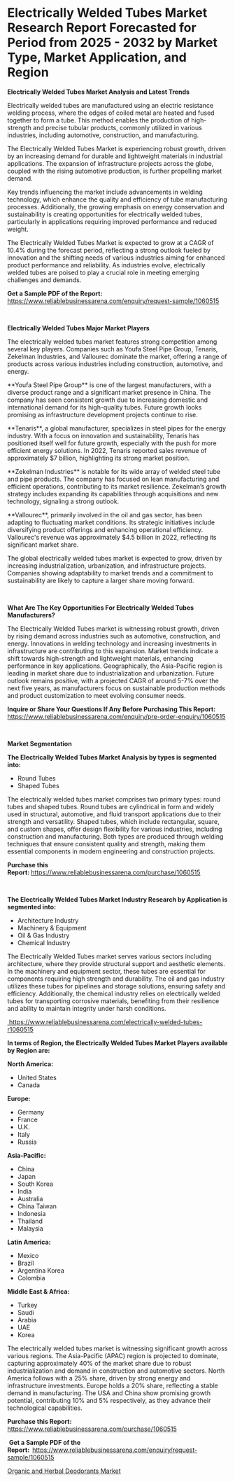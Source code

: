 <p><h1>Electrically Welded Tubes Market Research Report Forecasted for Period from 2025 -  2032 by Market Type, Market Application, and Region</h1></p><p><strong>Electrically Welded Tubes Market Analysis and Latest Trends</strong></p>
<p><p>Electrically welded tubes are manufactured using an electric resistance welding process, where the edges of coiled metal are heated and fused together to form a tube. This method enables the production of high-strength and precise tubular products, commonly utilized in various industries, including automotive, construction, and manufacturing. </p><p>The Electrically Welded Tubes Market is experiencing robust growth, driven by an increasing demand for durable and lightweight materials in industrial applications. The expansion of infrastructure projects across the globe, coupled with the rising automotive production, is further propelling market demand. </p><p>Key trends influencing the market include advancements in welding technology, which enhance the quality and efficiency of tube manufacturing processes. Additionally, the growing emphasis on energy conservation and sustainability is creating opportunities for electrically welded tubes, particularly in applications requiring improved performance and reduced weight. </p><p>The Electrically Welded Tubes Market is expected to grow at a CAGR of 10.4% during the forecast period, reflecting a strong outlook fueled by innovation and the shifting needs of various industries aiming for enhanced product performance and reliability. As industries evolve, electrically welded tubes are poised to play a crucial role in meeting emerging challenges and demands.</p></p>
<p><strong>Get a Sample PDF of the Report:&nbsp;</strong> <a href="https://www.reliablebusinessarena.com/enquiry/request-sample/1060515?utm_campaign=3580&utm_medium=2&utm_source=Github&utm_content=ia&utm_term=22032025&utm_id=electrically-welded-tubes">https://www.reliablebusinessarena.com/enquiry/request-sample/1060515</a></p>
<p>&nbsp;</p>
<p><strong>Electrically Welded Tubes Major Market Players</strong></p>
<p><p>The electrically welded tubes market features strong competition among several key players. Companies such as Youfa Steel Pipe Group, Tenaris, Zekelman Industries, and Vallourec dominate the market, offering a range of products across various industries including construction, automotive, and energy.</p><p>**Youfa Steel Pipe Group** is one of the largest manufacturers, with a diverse product range and a significant market presence in China. The company has seen consistent growth due to increasing domestic and international demand for its high-quality tubes. Future growth looks promising as infrastructure development projects continue to rise.</p><p>**Tenaris**, a global manufacturer, specializes in steel pipes for the energy industry. With a focus on innovation and sustainability, Tenaris has positioned itself well for future growth, especially with the push for more efficient energy solutions. In 2022, Tenaris reported sales revenue of approximately $7 billion, highlighting its strong market position.</p><p>**Zekelman Industries** is notable for its wide array of welded steel tube and pipe products. The company has focused on lean manufacturing and efficient operations, contributing to its market resilience. Zekelman’s growth strategy includes expanding its capabilities through acquisitions and new technology, signaling a strong outlook.</p><p>**Vallourec**, primarily involved in the oil and gas sector, has been adapting to fluctuating market conditions. Its strategic initiatives include diversifying product offerings and enhancing operational efficiency. Vallourec's revenue was approximately $4.5 billion in 2022, reflecting its significant market share.</p><p>The global electrically welded tubes market is expected to grow, driven by increasing industrialization, urbanization, and infrastructure projects. Companies showing adaptability to market trends and a commitment to sustainability are likely to capture a larger share moving forward.</p></p>
<p>&nbsp;</p>
<p><strong>What Are The Key Opportunities For Electrically Welded Tubes Manufacturers?</strong></p>
<p><p>The Electrically Welded Tubes market is witnessing robust growth, driven by rising demand across industries such as automotive, construction, and energy. Innovations in welding technology and increasing investments in infrastructure are contributing to this expansion. Market trends indicate a shift towards high-strength and lightweight materials, enhancing performance in key applications. Geographically, the Asia-Pacific region is leading in market share due to industrialization and urbanization. Future outlook remains positive, with a projected CAGR of around 5-7% over the next five years, as manufacturers focus on sustainable production methods and product customization to meet evolving consumer needs.</p></p>
<p><strong>Inquire or Share Your Questions If Any Before Purchasing This Report:</strong> <a href="https://www.reliablebusinessarena.com/enquiry/pre-order-enquiry/1060515?utm_campaign=3580&utm_medium=2&utm_source=Github&utm_content=ia&utm_term=22032025&utm_id=electrically-welded-tubes">https://www.reliablebusinessarena.com/enquiry/pre-order-enquiry/1060515</a></p>
<p>&nbsp;</p>
<p><strong>Market Segmentation</strong></p>
<p><strong>The Electrically Welded Tubes Market Analysis by types is segmented into:</strong></p>
<p><ul><li>Round Tubes</li><li>Shaped Tubes</li></ul></p>
<p><p>The electrically welded tubes market comprises two primary types: round tubes and shaped tubes. Round tubes are cylindrical in form and widely used in structural, automotive, and fluid transport applications due to their strength and versatility. Shaped tubes, which include rectangular, square, and custom shapes, offer design flexibility for various industries, including construction and manufacturing. Both types are produced through welding techniques that ensure consistent quality and strength, making them essential components in modern engineering and construction projects.</p></p>
<p><strong>Purchase this Report:&nbsp;</strong><a href="https://www.reliablebusinessarena.com/purchase/1060515?utm_campaign=3580&utm_medium=2&utm_source=Github&utm_content=ia&utm_term=22032025&utm_id=electrically-welded-tubes">https://www.reliablebusinessarena.com/purchase/1060515</a></p>
<p>&nbsp;</p>
<p><strong>The Electrically Welded Tubes Market Industry Research by Application is segmented into:</strong></p>
<p><ul><li>Architecture Industry</li><li>Machinery & Equipment</li><li>Oil & Gas Industry</li><li>Chemical Industry</li></ul></p>
<p><p>The Electrically Welded Tubes market serves various sectors including architecture, where they provide structural support and aesthetic elements. In the machinery and equipment sector, these tubes are essential for components requiring high strength and durability. The oil and gas industry utilizes these tubes for pipelines and storage solutions, ensuring safety and efficiency. Additionally, the chemical industry relies on electrically welded tubes for transporting corrosive materials, benefiting from their resilience and ability to maintain integrity under harsh conditions.</p></p>
<p><a href="https://www.reliablebusinessarena.com/electrically-welded-tubes-r1060515?utm_campaign=3580&utm_medium=2&utm_source=Github&utm_content=ia&utm_term=22032025&utm_id=electrically-welded-tubes">&nbsp;https://www.reliablebusinessarena.com/electrically-welded-tubes-r1060515</a></p>
<p><strong>In terms of Region, the Electrically Welded Tubes Market Players available by Region are:</strong></p>
<p>
    <p> <strong> North America: </strong>
        <ul>
            <li>United States</li>
            <li>Canada</li>
        </ul>
        </p> 
    <p> <strong> Europe: </strong>
        <ul>
            <li>Germany</li>
            <li>France</li>
            <li>U.K.</li>
            <li>Italy</li>
            <li>Russia</li>
        </ul>
        </p> 
    <p> <strong> Asia-Pacific: </strong>
        <ul>
            <li>China</li>
            <li>Japan</li>
            <li>South Korea</li>
            <li>India</li>
            <li>Australia</li>
            <li>China Taiwan</li>
            <li>Indonesia</li>
            <li>Thailand</li>
            <li>Malaysia</li>
        </ul>
        </p> 
    <p> <strong> Latin America: </strong>
        <ul>
            <li>Mexico</li>
            <li>Brazil</li>
            <li>Argentina Korea</li>
            <li>Colombia</li>
        </ul>
        </p> 
    <p> <strong> Middle East & Africa: </strong>
        <ul>
            <li>Turkey</li>
            <li>Saudi</li>
            <li>Arabia</li>
            <li>UAE</li>
            <li>Korea</li>
        </ul>
    </p>
    </p>
<p><p>The electrically welded tubes market is witnessing significant growth across various regions. The Asia-Pacific (APAC) region is projected to dominate, capturing approximately 40% of the market share due to robust industrialization and demand in construction and automotive sectors. North America follows with a 25% share, driven by strong energy and infrastructure investments. Europe holds a 20% share, reflecting a stable demand in manufacturing. The USA and China show promising growth potential, contributing 10% and 5% respectively, as they advance their technological capabilities.</p></p>
<p><strong>Purchase this Report: </strong><a href="https://www.reliablebusinessarena.com/purchase/1060515?utm_campaign=3580&utm_medium=2&utm_source=Github&utm_content=ia&utm_term=22032025&utm_id=electrically-welded-tubes">https://www.reliablebusinessarena.com/purchase/1060515</a></p>
<p>&nbsp;<strong>Get a Sample PDF of the Report:&nbsp;&nbsp;</strong><a href="https://www.reliablebusinessarena.com/enquiry/request-sample/1060515?utm_campaign=3580&utm_medium=2&utm_source=Github&utm_content=ia&utm_term=22032025&utm_id=electrically-welded-tubes">https://www.reliablebusinessarena.com/enquiry/request-sample/1060515</a></p>
<p><strong></strong></p>
<p><p><a href="https://github.com/gunbybeahmg1/Market-Research-Report-List-1/blob/main/organic-and-herbal-deodorants-market.md?utm_campaign=3580&utm_medium=2&utm_source=Github&utm_content=ia&utm_term=22032025&utm_id=electrically-welded-tubes">Organic and Herbal Deodorants Market</a></p></p>